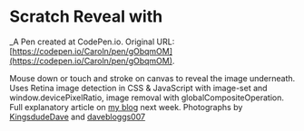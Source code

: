 # Scratch Reveal with <canvas>
 _A Pen created at CodePen.io. Original URL: [https://codepen.io/Caroln/pen/gObqmOM](https://codepen.io/Caroln/pen/gObqmOM).

 Mouse down or touch and stroke on canvas to reveal the image underneath. Uses Retina image detection in CSS & JavaScript with image-set and window.devicePixelRatio, image removal with globalCompositeOperation. Full explanatory article on [my blog](http://thenewcode.com/1120/Scratch-Off-Reveal-with-HTML5-Canvas) next week. Photographs by [KingsdudeDave](https://www.flickr.com/photos/davel59/3516634784/) and [davebloggs007](https://www.flickr.com/photos/davebloggs007/8996660682/)
